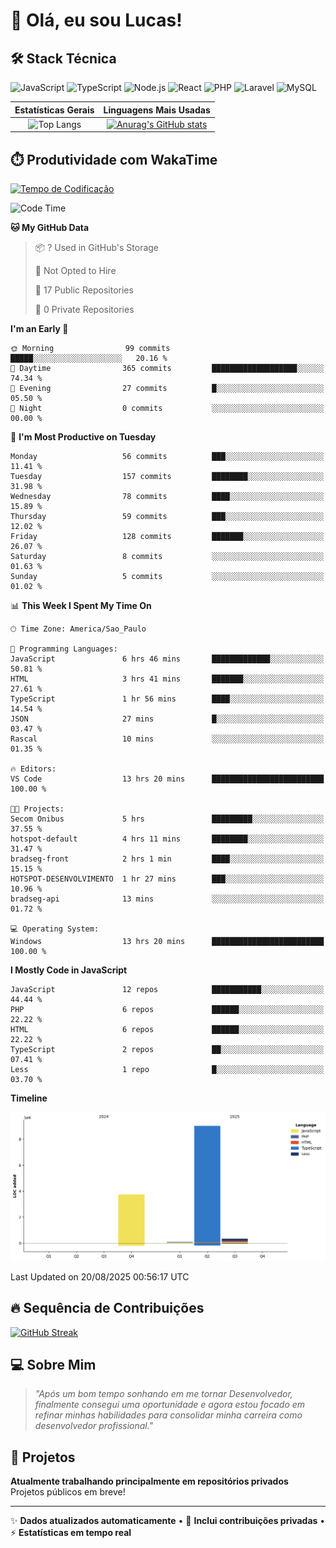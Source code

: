 # 👋 Olá, eu sou Lucas!

## 🛠️ Stack Técnica
![JavaScript](https://img.shields.io/badge/JavaScript-F7DF1E?style=flat&logo=javascript&logoColor=black)
![TypeScript](https://img.shields.io/badge/TypeScript-3178C6?style=flat&logo=typescript&logoColor=white)
![Node.js](https://img.shields.io/badge/Node.js-339933?style=flat&logo=node.js&logoColor=white)
![React](https://img.shields.io/badge/React-61DAFB?style=flat&logo=react&logoColor=black)
![PHP](https://img.shields.io/badge/PHP-777BB4?style=flat&logo=php&logoColor=white)
![Laravel](https://img.shields.io/badge/Laravel-FF2D20?style=flat&logo=laravel&logoColor=white)
![MySQL](https://img.shields.io/badge/MySQL-4479A1?style=flat&logo=mysql&logoColor=white)

| Estatísticas Gerais | Linguagens Mais Usadas |
| :-----------------: | :--------------------: |
| ![Top Langs](https://github-readme-stats-virid-mu-60.vercel.app/api/top-langs/?username=LucasdCandido2&layout=compact&count_private=true&theme=dracula&cont_lang=8) | [![Anurag's GitHub stats](https://github-readme-stats-virid-mu-60.vercel.app/api?username=LucasdCandido2&theme=dracula&count_private=true )](https://github.com/LucasdCandido2/github-readme-stats ) |


## ⏱️ Produtividade com WakaTime
[![Tempo de Codificação](https://wakatime.com/badge/user/64ed18b2-04c6-4329-b87f-8d59c59f5906.svg)](https://wakatime.com/@64ed18b2-04c6-4329-b87f-8d59c59f5906)

<!--START_SECTION:waka-->
![Code Time](http://img.shields.io/badge/Code%20Time-734%20hrs%2026%20mins-blue)

**🐱 My GitHub Data** 

> 📦 ? Used in GitHub's Storage 
 > 
> 🚫 Not Opted to Hire
 > 
> 📜 17 Public Repositories 
 > 
> 🔑 0 Private Repositories 
 > 
**I'm an Early 🐤** 

```text
🌞 Morning                99 commits          █████░░░░░░░░░░░░░░░░░░░░   20.16 % 
🌆 Daytime                365 commits         ███████████████████░░░░░░   74.34 % 
🌃 Evening                27 commits          █░░░░░░░░░░░░░░░░░░░░░░░░   05.50 % 
🌙 Night                  0 commits           ░░░░░░░░░░░░░░░░░░░░░░░░░   00.00 % 
```
📅 **I'm Most Productive on Tuesday** 

```text
Monday                   56 commits          ███░░░░░░░░░░░░░░░░░░░░░░   11.41 % 
Tuesday                  157 commits         ████████░░░░░░░░░░░░░░░░░   31.98 % 
Wednesday                78 commits          ████░░░░░░░░░░░░░░░░░░░░░   15.89 % 
Thursday                 59 commits          ███░░░░░░░░░░░░░░░░░░░░░░   12.02 % 
Friday                   128 commits         ███████░░░░░░░░░░░░░░░░░░   26.07 % 
Saturday                 8 commits           ░░░░░░░░░░░░░░░░░░░░░░░░░   01.63 % 
Sunday                   5 commits           ░░░░░░░░░░░░░░░░░░░░░░░░░   01.02 % 
```


📊 **This Week I Spent My Time On** 

```text
🕑︎ Time Zone: America/Sao_Paulo

💬 Programming Languages: 
JavaScript               6 hrs 46 mins       █████████████░░░░░░░░░░░░   50.81 % 
HTML                     3 hrs 41 mins       ███████░░░░░░░░░░░░░░░░░░   27.61 % 
TypeScript               1 hr 56 mins        ████░░░░░░░░░░░░░░░░░░░░░   14.54 % 
JSON                     27 mins             █░░░░░░░░░░░░░░░░░░░░░░░░   03.47 % 
Rascal                   10 mins             ░░░░░░░░░░░░░░░░░░░░░░░░░   01.35 % 

🔥 Editors: 
VS Code                  13 hrs 20 mins      █████████████████████████   100.00 % 

🐱‍💻 Projects: 
Secom Onibus             5 hrs               █████████░░░░░░░░░░░░░░░░   37.55 % 
hotspot-default          4 hrs 11 mins       ████████░░░░░░░░░░░░░░░░░   31.47 % 
bradseg-front            2 hrs 1 min         ████░░░░░░░░░░░░░░░░░░░░░   15.15 % 
HOTSPOT-DESENVOLVIMENTO  1 hr 27 mins        ███░░░░░░░░░░░░░░░░░░░░░░   10.96 % 
bradseg-api              13 mins             ░░░░░░░░░░░░░░░░░░░░░░░░░   01.72 % 

💻 Operating System: 
Windows                  13 hrs 20 mins      █████████████████████████   100.00 % 
```

**I Mostly Code in JavaScript** 

```text
JavaScript               12 repos            ███████████░░░░░░░░░░░░░░   44.44 % 
PHP                      6 repos             ██████░░░░░░░░░░░░░░░░░░░   22.22 % 
HTML                     6 repos             ██████░░░░░░░░░░░░░░░░░░░   22.22 % 
TypeScript               2 repos             ██░░░░░░░░░░░░░░░░░░░░░░░   07.41 % 
Less                     1 repo              █░░░░░░░░░░░░░░░░░░░░░░░░   03.70 % 
```



**Timeline**

![Lines of Code chart](https://raw.githubusercontent.com/LucasdCandido2/LucasdCandido2/main/assets/bar_graph.png)


 Last Updated on 20/08/2025 00:56:17 UTC
<!--END_SECTION:waka-->

## 🔥 Sequência de Contribuições
[![GitHub Streak](https://streak-stats.demolab.com/?user=LucasdCandido2&theme=dracula&hide_border=true&locale=pt_BR&date_format=j%2Fn%5B%2FY%5D)](https://git.io/streak-stats)

## 💻 Sobre Mim
> *"Após um bom tempo sonhando em me tornar Desenvolvedor, finalmente consegui uma oportunidade e agora estou focado em refinar minhas habilidades para consolidar minha carreira como desenvolvedor profissional."*

## 📂 Projetos
**Atualmente trabalhando principalmente em repositórios privados**  
Projetos públicos em breve!

---

✨ **Dados atualizados automaticamente** • 🚀 **Inclui contribuições privadas** • ⚡ **Estatísticas em tempo real**
